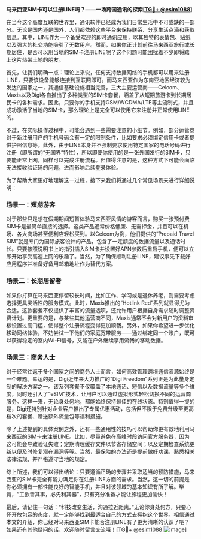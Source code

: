 **马来西亚SIM卡可以注册LINE吗？——一场跨国通讯的探索[[TG💪+ @esim1088](https://t.me/s/esim1088)]**

在当今这个高度互联的世界里，通讯软件已经成为我们日常生活中不可或缺的一部分。无论是国内还是国外，人们都依赖这些平台来保持联系、分享生活点滴和获取信息。其中，LINE作为一个备受欢迎的即时通讯应用，以其独特的表情包、贴纸以及强大的社交功能吸引了无数用户。然而，如果你正计划前往马来西亚旅行或长期居住，是否可以用当地的SIM卡注册LINE呢？这个问题可能困扰着不少即将踏上这片热带土地的朋友。

首先，让我们明确一点：理论上来说，任何支持数据网络的手机都可以用来注册LINE，只要该设备能够连接到互联网即可。而马来西亚作为东南亚地区经济较为发达的国家之一，其通信基础设施相当完善，三大主要运营商——Celcom、Maxis以及Digi各自推出了多种类型的SIM卡套餐，涵盖了从短期旅游卡到长期居民卡的各种需求。因此，只要你的手机支持GSM/WCDMA/LTE等主流制式，并且成功激活了当地的SIM卡，那么理论上是完全可以使用它来注册并正常使用LINE的。

不过，在实际操作过程中，可能会遇到一些需要注意的小细节。例如，部分运营商对于新注册用户的手机号码会有一定的限制条件，比如要求必须绑定信用卡或者提供护照信息等。此外，由于LINE本身并不强制要求使用特定国家的电话号码进行注册（即所谓的“无国界”特性），所以即便你使用的是一张外国发行的SIM卡，只要能正常上网，同样可以完成注册流程。但值得注意的是，这种方式下可能会面临无法接收验证码的问题，进而影响后续登录体验。

为了帮助大家更好地理解这一过程，接下来我们将通过几个常见场景来进行详细说明：

### 场景一：短期游客
对于那些只是想在假期期间短暂体验马来西亚风情的游客而言，购买一张预付费SIM卡是最简单直接的选择。这类产品通常价格低廉、无需押金，并且可以在机场、各大商场甚至便利店轻松买到。以Celcom为例，他们提供的“Prepaid Travel SIM”就是专门为国际旅客设计的产品，包含了一定额度的数据流量以及通话时长。只要按照说明书上的指引插入SIM卡并设置好APN参数后重启手机，便可以立即开始享受高速上网的乐趣了。当然，为了确保顺利注册LINE，建议事先下载好应用程序并准备好备用邮箱地址作为替代方案。

### 场景二：长期居留者
如果你打算在马来西亚停留较长时间，比如工作、学习或是退休养老，则需要考虑选择更具灵活性的服务模式。此时，Maxis推出的“Hotlink Red”系列就显得尤为合适。这款套餐不仅提供了丰富的流量选项，还允许用户根据自身需求随时调整资费计划。更重要的是，与某些其他运营商不同，Maxis通常不会对新用户的资料审核设置过高门槛，使得整个注册流程变得更加顺畅。另外，如果你希望进一步优化移动网络体验，不妨尝试一下他们的家庭宽带服务——通过绑定同一个账户，既可以获得稳定的室内Wi-Fi信号，又能在户外继续享用流畅的移动数据。

### 场景三：商务人士
对于经常往返于多个国家之间的商务人士而言，如何高效管理跨境通信资源始终是一个难题。幸运的是，Digi近年来大力推广的“Digi Freedom”系列正是为此量身定制的解决方案之一。该系列套餐不仅覆盖了本地通话、短信以及数据流量等多个维度，同时还引入了“eSIM”技术，让用户可以通过虚拟形式轻松切换不同的运营商服务。这样一来，无论身处何地，都能始终保持最佳的在线状态。特别值得一提的是，Digi还特别针对企业客户推出了专属优惠活动，包括但不限于免费升级至更高档次的套餐、赠送额外流量包等福利措施。

除了上述提到的具体案例之外，还有一些通用性的技巧可以帮助你更有效地利用马来西亚的SIM卡来注册LINE。比如，尽量避免在高峰时段访问官方服务器，因为这可能会导致验证失败；定期清理缓存文件以节省存储空间；以及定期检查系统更新以便及时修复潜在漏洞等等。当然，最保险的办法还是提前做好功课，熟悉相关法律法规，并严格遵守当地的规定。

综上所述，我们可以得出结论：只要遵循正确的步骤并采取适当的预防措施，马来西亚的SIM卡完全有能力满足你在注册LINE方面的需求。当然，这一切的前提是你必须拥有一部性能良好的智能手机，并且对该领域的基本知识有所了解。毕竟，“工欲善其事，必先利其器”，只有充分准备才能让旅程更加愉快！

最后，请记住一句话：“科技改变生活，沟通拉近距离。”无论你身处何方，只要心怀开放包容的态度，就一定能够找到最适合自己的方式去拥抱这个世界。相信通过本文的介绍，你已经对马来西亚SIM卡能否注册LINE有了更为清晰的认识了吧？如果还有其他疑问的话，欢迎随时留言交流哦！[[TG💪+ @esim1088](https://t.me/s/esim1088) ![Image](https://i.postimg.cc/4NQfJmqS/Snipaste-2025-05-13-00-14-12.png)]